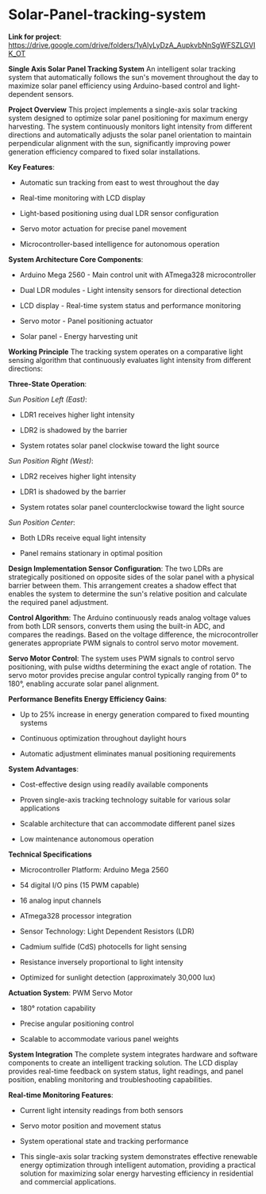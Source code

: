 # Solar-Panel-tracking-system

**Link for project**: https://drive.google.com/drive/folders/1yAlyLyDzA_AupkvbNnSgWFSZLGVIK_OT

**Single Axis Solar Panel Tracking System**
An intelligent solar tracking system that automatically follows the sun's movement throughout the day to maximize solar panel efficiency using Arduino-based control and light-dependent sensors.

**Project Overview**
This project implements a single-axis solar tracking system designed to optimize solar panel positioning for maximum energy harvesting. The system continuously monitors light intensity from different directions and automatically adjusts the solar panel orientation to maintain perpendicular alignment with the sun, significantly improving power generation efficiency compared to fixed solar installations.

**Key Features**:

- Automatic sun tracking from east to west throughout the day

- Real-time monitoring with LCD display

- Light-based positioning using dual LDR sensor configuration

- Servo motor actuation for precise panel movement

- Microcontroller-based intelligence for autonomous operation

**System Architecture
Core Components**:

- Arduino Mega 2560 - Main control unit with ATmega328 microcontroller

- Dual LDR modules - Light intensity sensors for directional detection

- LCD display - Real-time system status and performance monitoring

- Servo motor - Panel positioning actuator

- Solar panel - Energy harvesting unit

**Working Principle**
The tracking system operates on a comparative light sensing algorithm that continuously evaluates light intensity from different directions:

**Three-State Operation**:

*Sun Position Left (East)*:

- LDR1 receives higher light intensity

- LDR2 is shadowed by the barrier

- System rotates solar panel clockwise toward the light source

*Sun Position Right (West)*:

- LDR2 receives higher light intensity

- LDR1 is shadowed by the barrier

- System rotates solar panel counterclockwise toward the light source

*Sun Position Center*:

- Both LDRs receive equal light intensity

- Panel remains stationary in optimal position

**Design Implementation
Sensor Configuration**:
The two LDRs are strategically positioned on opposite sides of the solar panel with a physical barrier between them. This arrangement creates a shadow effect that enables the system to determine the sun's relative position and calculate the required panel adjustment.

**Control Algorithm**:
The Arduino continuously reads analog voltage values from both LDR sensors, converts them using the built-in ADC, and compares the readings. Based on the voltage difference, the microcontroller generates appropriate PWM signals to control servo motor movement.

**Servo Motor Control**:
The system uses PWM signals to control servo positioning, with pulse widths determining the exact angle of rotation. The servo motor provides precise angular control typically ranging from 0° to 180°, enabling accurate solar panel alignment.

**Performance Benefits
Energy Efficiency Gains**:

- Up to 25% increase in energy generation compared to fixed mounting systems

- Continuous optimization throughout daylight hours

- Automatic adjustment eliminates manual positioning requirements

**System Advantages**:

- Cost-effective design using readily available components

- Proven single-axis tracking technology suitable for various solar applications

- Scalable architecture that can accommodate different panel sizes

- Low maintenance autonomous operation

**Technical Specifications**
- Microcontroller Platform: Arduino Mega 2560

- 54 digital I/O pins (15 PWM capable)

- 16 analog input channels

- ATmega328 processor integration

- Sensor Technology: Light Dependent Resistors (LDR)

- Cadmium sulfide (CdS) photocells for light sensing

- Resistance inversely proportional to light intensity

- Optimized for sunlight detection (approximately 30,000 lux)

**Actuation System**: PWM Servo Motor

- 180° rotation capability

- Precise angular positioning control

- Scalable to accommodate various panel weights

**System Integration**
The complete system integrates hardware and software components to create an intelligent tracking solution. The LCD display provides real-time feedback on system status, light readings, and panel position, enabling monitoring and troubleshooting capabilities.

**Real-time Monitoring Features**:

- Current light intensity readings from both sensors

- Servo motor position and movement status

- System operational state and tracking performance

- This single-axis solar tracking system demonstrates effective renewable energy optimization through intelligent automation, providing a practical solution for maximizing solar energy harvesting efficiency in residential and commercial applications.
